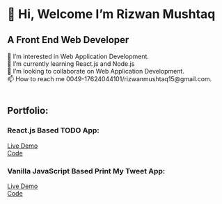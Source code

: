 <h1>👋 Hi, Welcome I’m Rizwan Mushtaq</h1>
<h2> A Front End Web Developer</h2>
👀 I’m interested in Web Application Development.</br>
🌱 I’m currently learning React.js and Node.js</br>
💞️ I’m looking to collaborate on Web Application Development.</br>
📫 How to reach me 0049-17624044101/rizwanmushtaq15@gmail.com.</br>

</br>
<h2>Portfolio:</h2>
  <h3>React.js Based TODO App:</h3>
  <a href='https://rizwanmushtaq.github.io/react_todo_app'>Live Demo</a></br>
  <a href='https://github.com/RizwanMushtaq/react_todo_app/tree/master'>Code</a></br>
    
  <h3>Vanilla JavaScript Based Print My Tweet App:</h3>
  <a href='https://rizwanmushtaq.github.io/PrintMyTweet/'>Live Demo</a></br>
  <a href='https://github.com/RizwanMushtaq/PrintMyTweet/tree/main'>Code</a></br>

<!---
RizwanMushtaq/RizwanMushtaq is a ✨ special ✨ repository because its `README.md` (this file) appears on your GitHub profile.
You can click the Preview link to take a look at your changes.
--->
